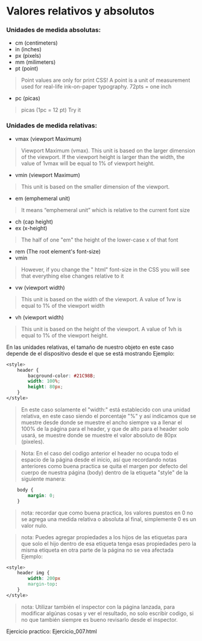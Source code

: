 # Valores relativos y absolutos
### Unidades de medida absolutas:
* cm (centimeters)
* in (inches)
* px (pixels)
* mm (milimeters)
* pt (point)
> Point values are only for print CSS! A point is a unit of measurement used for real-life ink-on-paper typography. 72pts = one inch
* pc (picas)
> picas (1pc = 12 pt) Try it 

### Unidades de medida relativas:
* vmax (viewport Maximum)
> Viewport Maximum (vmax). This unit is based on the larger dimension of the viewport. If the viewport height is larger than the width, the value of 1vmax will be equal to 1% of viewport height.
* vmin (viewport Maximum)
> This unit is based on the smaller dimension of the viewport.
* em (emphemeral unit)
> It means “emphemeral unit” which is relative to the current font size
* ch (cap height)
* ex (x-height)
> The half of one "em" the height of the lower-case x of that font
* rem (The root element's font-size)
* vmin
>  However, if you change the " html" font-size in the CSS you will see that everything else changes relative to it 
* vw (viewport width)
>  This unit is based on the width of the viewport. A value of 1vw is equal to 1% of the viewport width
* vh (viewport width)
> This unit is based on the height of the viewport. A value of 1vh is equal to 1% of the viewport height.

En las unidades relativas, el tamaño de nuestro objeto en este caso depende de el dispositivo desde el que se está mostrando
Ejemplo:
```css
<style>
	header {
		bacground-color: #21C98B;
		width: 100%;
		height: 80px;
	}
</style>
```
> En este caso solamente el "width:" está establecido con una unidad relativa, en este caso siendo el porcentaje "%" y así indicamos que se muestre desde donde se muestre el ancho siempre va a llenar el 100% de la página para el header, y que de alto para el header solo usará, se muestre donde se muestre el valor absoluto de 80px (pixeles).

>Nota: En el caso del codigo anterior el header no ocupa todo el espacio de la página desde el inicio, así que recordando notas anteriores como buena practica se quita el margen por defecto del cuerpo de nuestra página (body) dentro de la etiqueta "style" de la siguiente manera:
```css
	body {
		margin: 0; 
	}
```
> nota: recordar que como buena practica, los valores puestos en 0 no se agrega una medida relativa o absoluta al final, simplemente 0 es un valor nulo.

> nota: Puedes agregar propiedades a los hijos de las etiquetas para que solo el hijo dentro de esa etiqueta tenga esas propiedades pero la misma etiqueta en otra parte de la página no se vea afectada
Ejemplo:
```css
<style>
	header img {
		width: 200px
		margin-top: 
	}
</style>
```

> nota: Utilizar también el inspector con la página lanzada, para modificar algúnas cosas y ver el resultado, no solo escribir codigo, si no que también siempre es bueno revisarlo desde el inspector.

Ejercicio practico: Ejercicio_007.html